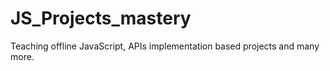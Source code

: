 # JS_Projects_mastery
Teaching offline JavaScript, APIs implementation based projects and many more. 
